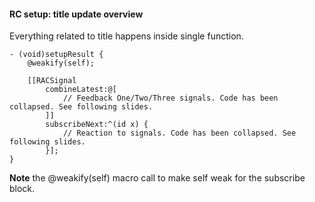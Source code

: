 #### RC setup: title update overview

Everything related to title happens inside single function.

```objc
- (void)setupResult {
    @weakify(self);

    [[RACSignal
        combineLatest:@[
            // Feedback One/Two/Three signals. Code has been collapsed. See following slides.
        ]]
        subscribeNext:^(id x) {
            // Reaction to signals. Code has been collapsed. See following slides.
        }];
}
```

**Note** the @weakify(self) macro call to make self weak for the subscribe block.

